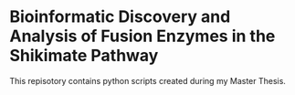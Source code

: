 # Bioinformatic Discovery and Analysis of Fusion Enzymes in the Shikimate Pathway

This repisotory contains python scripts created during my Master Thesis.
